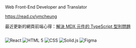 Web Front-End Developer and Translator

https://read.cv/ymcheung

最近更新的網頁前端心得：[解決 MDX 元件的 TypeScript 型別問題](https://build.intersection.tw/mdx-typescript)

<p style="display:inline-block;">

<img src="https://img.shields.io/badge/React-61DAFB.svg?style=for-the-badge&logo=React&logoColor=black" alt="React"/>

<img src="https://img.shields.io/badge/HTML5-E34F26.svg?style=for-the-badge&logo=HTML5&logoColor=white" alt="HTML 5"/>

<img src="https://img.shields.io/badge/CSS-1572B6.svg?style=for-the-badge&logo=csswizardry&logoColor=white" alt="CSS"/>

<img src="https://img.shields.io/badge/SOLID-2C4F7C.svg?style=for-the-badge&logo=solid&logoColor=white" alt="Solid.js"/>

<img src="https://img.shields.io/badge/Figma-black.svg?style=for-the-badge&logo=Figma&logoColor=white" alt="Figma"/>

</p>
